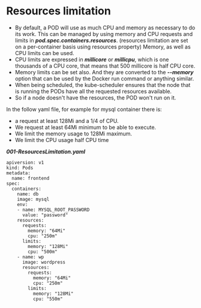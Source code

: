 # Resources limitation

* By default, a POD will use as much CPU and memory as necessary to do its work.
  This can be managed by using memory and CPU requests and limits in ***pod.spec.containers.resources***. 
  (resources limitation are set on a per-container basis using resources property)
  Memory, as well as CPU limits can be used.
* CPU limits are expressed in ***millicore*** or ***millicpu***, which is one thousands of a CPU core, that means that 500 millicore is half CPU core. 
* Memory limits can be set also. And they are converted to the ***--memory*** option that can be used by the Docker run command or anything similar.
* When being scheduled, the kube-scheduler ensures that the node that is running the PODs have all the requested resources available.
* So if a node doesn't have the resources, the POD won't run on it.


In the follow yaml file, for example for mysql container there is:
* a request at least 128Mi and a 1/4 of CPU.
* We request at least 64Mi minimum to be able to execute.
* We limit the memory usage to 128Mi maximum.
* We limit the CPU usage half CPU time

***001-ResourcesLimitation.yaml***
```
apiversion: v1
kind: Pods
metadata:
  name: frontend
spec:
  containers:
    name: db
    image: mysql
    env:
    - name: MYSQL_ROOT_PASSWORD
      value: "password"
    resources:
      requests:
        memory: "64Mi"
        cpu: "250m"
      limits:
        memory: "128Mi"
        cpu: "500m"
    - name: wp
      image: wordpress
      resources:
        requests:
          memory: "64Mi"
          cpu: "250m"
        limits:
          memory: "128Mi"
          cpu: "550m"
```
